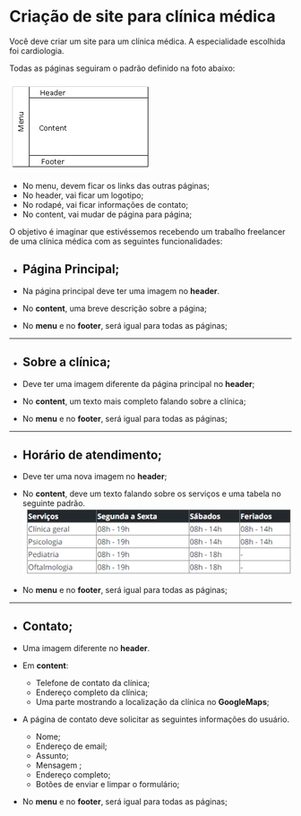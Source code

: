# Criação de site para clínica médica

Você deve criar um site para um clínica médica. A especialidade escolhida foi cardiologia.

Todas as páginas seguiram o padrão definido na foto abaixo:

![Modelo de estilização das páginas HTML do site](assets/modelo.png "Esta é uma imagem que descreve como devem ser a formatação das páginas.")

* No menu, devem ficar os links das outras páginas;
* No header, vai ficar um logotipo;
* No rodapé, vai ficar informações de contato;
* No content, vai mudar de página para página;

O objetivo é imaginar que estivéssemos recebendo um trabalho freelancer de uma clínica médica com as seguintes funcionalidades:


* ## Página Principal;

* Na página principal deve ter uma imagem no **header**.
* No **content**, uma breve descrição sobre a página;
* No **menu** e no **footer**, será igual para todas as páginas;

***
* ## Sobre a clínica;

* Deve ter uma imagem diferente da página principal no **header**;
* No **content**, um texto mais completo falando sobre a clínica;
* No **menu** e no **footer**, será igual para todas as páginas;

***
* ## Horário de atendimento;

* Deve ter uma nova imagem no **header**;
* No **content**, deve um texto falando sobre os serviços e uma tabela no seguinte padrão.
![Tabela de horários de serviço da clínica](assets/horario_de_funcionamento.png "Esta tabela disponibiliza os horários de funcionamento da clínica.")

* No **menu** e no **footer**, será igual para todas as páginas;

***
* ## Contato;

* Uma imagem diferente no **header**.

* Em **content**:

   *   Telefone de contato da clínica;
   *   Endereço completo da clínica;
   *   Uma parte mostrando a localização da clínica no **GoogleMaps**;
* A página de contato deve solicitar as seguintes informações do usuário.
   *   Nome;
   *   Endereço de email;
   *   Assunto;
   *   Mensagem ;
   *   Endereço completo;
   *   Botões de enviar e limpar o formulário;

* No **menu** e no **footer**, será igual para todas as páginas;